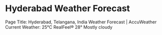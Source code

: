 # Hyderabad Weather Forecast

Page Title: Hyderabad, Telangana, India Weather Forecast | AccuWeather
Current Weather: 25°C RealFeel® 28° Mostly cloudy